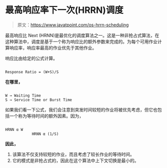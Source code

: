 # 最高响应率下一次(HRRN)调度

> 原文：<https://www.javatpoint.com/os-hrrn-scheduling>

最高响应比 Next (HRNN)是最优化的调度算法之一。这是一种非抢占式算法，在这种算法中，调度是基于一个称为响应比的额外参数来完成的。为每个可用作业计算响应率，响应率最高的作业优先于其他作业。

响应比由给定的公式计算。

```

Response Ratio = (W+S)/S 

```

**在哪里，**

```

W → Waiting Time 
S → Service Time or Burst Time

```

如果我们看一下公式，我们会注意到突发时间较短的作业将被优先考虑，但它也包括一个称为等待时间的额外因素。因为，

```

HRNN α W
			HRNN α (1/S)	

```

**因此，**

1.  该算法不仅支持较短的作业，而且考虑了较长作业的等待时间。
2.  它的模式是非抢占式的，因此在这个算法中上下文切换是最小的。